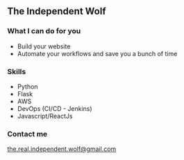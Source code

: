 ## The Independent Wolf


### What I can do for you

- Build your website
- Automate your workflows and save you a bunch of time

### Skills

- Python
- Flask
- AWS
- DevOps (CI/CD - Jenkins)
- Javascript/ReactJs

### Contact me

the.real.independent.wolf@gmail.com
